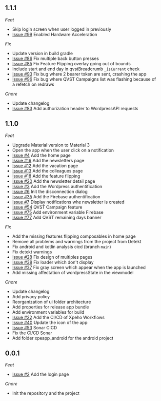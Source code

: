 ## 1.1.1

_Feat_

- Skip login screen when user logged in previously
- [Issue #99](https://github.com/XPEHO/XpeApp/issues/99) Enabled Hardware Acceleration

_Fix_

- Update version in build gradle
- [Issue #86](https://github.com/XPEHO/XpeApp/issues/86) Fix multiple back button presses
- [Issue #85](https://github.com/XPEHO/XpeApp/issues/85) Fix Feature Flipping overlay going out of bounds
- Include start and end day in qvstBreadcrumb `_isCurrent` check
- [Issue #93](https://github.com/XPEHO/XpeApp/issues/93) Fix bug where 2 bearer token are sent, crashing the app
- [Issue #96](https://github.com/XPEHO/XpeApp/issues/96) Fix bug where QVST Campaigns list was flashing because of a refetch on redraws

_Chore_

- Update changelog
- [Issue #83](https://github.com/XPEHO/XpeApp/issues/83) Add authorization header to WordpressAPI requests

## 1.1.0

_Feat_

- Upgrade Material version to Material 3
- Open the app when the user click on a notification
- [Issue #4](https://github.com/XPEHO/XpeApp/issues/4) Add the home page
- [Issue #16](https://github.com/XPEHO/XpeApp/issues/16) Add the newsletters page
- [Issue #12](https://github.com/XPEHO/XpeApp/issues/12) Add the vacation page
- [Issue #13](https://github.com/XPEHO/XpeApp/issues/13) Add the colleagues page
- [Issue #18](https://github.com/XPEHO/XpeApp/issues/18) Add the feature flipping
- [Issue #20](https://github.com/XPEHO/XpeApp/issues/20) Add the newsletter detail page
- [Issue #3](https://github.com/XPEHO/XpeApp/issues/3) Add the Wordpress authentification
- [Issue #6](https://github.com/XPEHO/XpeApp/issues/6) Init the disconnection dialog
- [Issue #35](https://github.com/XPEHO/XpeApp/issues/35) Add the Firebase authentification
- [Issue #7](https://github.com/XPEHO/XpeApp/issues/7) Display notifications whe newsletter is created
- [Issue #54](https://github.com/XPEHO/XpeApp/issues/56) QVST Campaign feature
- [Issue #75](https://github.com/XPEHO/XpeApp/pull/75) Add environment variable Firebase 
- [Issue #77](https://github.com/XPEHO/XpeApp/issues/77) Add QVST remaining days banner

_Fix_

- Add the missing features flipping composables in home page
- Remove all problems and warnings from the project from Detekt
- Fix android and kotlin analysis cicd (branch `main`)
- Fix detekt warnings
- [Issue #28](https://github.com/XPEHO/XpeApp/issues/28) Fix design of multiples pages
- [Issue #38](https://github.com/XPEHO/XpeApp/issues/38) Fix loader which don't display
- [Issue #37](https://github.com/XPEHO/XpeApp/issues/37) Fix gray screen which appear when the app is launched
- Add missing affectation of wordpressState in the viewmodel

_Chore_

- Update changelog
- Add privacy policy
- Reorganization of ui folder architecture
- Add properties for release app bundle
- Add environment variables for build
- [Issue #22](https://github.com/XPEHO/XpeApp/issues/22) Add the CI/CD of Xpeho Workflows
- [Issue #40](https://github.com/XPEHO/XpeApp/issues/40) Update the icon of the app
- [Issue #53](https://github.com/XPEHO/XpeApp/issues/53) Sonar CICD
- Fix the CI/CD Sonar
- Add folder xpeapp_android for the android project

## 0.0.1

_Feat_

- [Issue #2](https://github.com/XPEHO/XpeApp/issues/2) Add the login page

_Chore_

- Init the repository and the project
